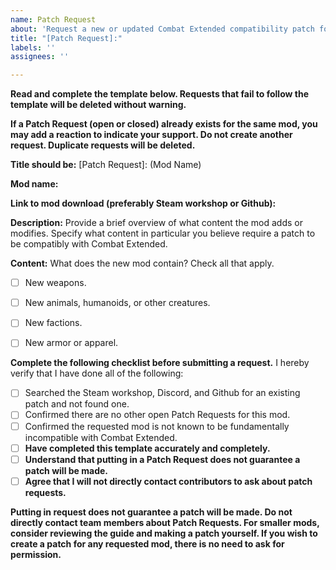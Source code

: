 ```yaml
---
name: Patch Request
about: 'Request a new or updated Combat Extended compatibility patch for a mod. '
title: "[Patch Request]:"
labels: ''
assignees: ''

---
```


**Read and complete the template below. Requests that fail to follow the template will be deleted without warning.**

**If a Patch Request (open or closed) already exists for the same mod, you may add a reaction to indicate your support. Do not create another request. Duplicate requests will be deleted.**

**Title should be:** [Patch Request]: (Mod Name)

**Mod name:**

**Link to mod download (preferably Steam workshop or Github):**

**Description:**
Provide a brief overview of what content the mod adds or modifies. Specify what content in particular you believe require a patch to be compatibly with Combat Extended.

**Content:**
What does the new mod contain? Check all that apply.
- [ ] New weapons.
- [ ] New animals, humanoids, or other creatures.
- [ ] New factions.
- [ ] New armor or apparel.


**Complete the following checklist before submitting a request.**
I hereby verify that I have done all of the following:
- [ ] Searched the Steam workshop, Discord, and Github for an existing patch and not found one.
- [ ] Confirmed there are no other open Patch Requests for this mod.
- [ ] Confirmed the requested mod is not known to be fundamentally incompatible with Combat Extended.
- [ ] **Have completed this template accurately and completely.**
- [ ] **Understand that putting in a Patch Request does not guarantee a patch will be made.**
- [ ] **Agree that I will not directly contact contributors to ask about patch requests.**

**Putting in request does not guarantee a patch will be made. Do not directly contact team members about Patch Requests. For smaller mods, consider reviewing the guide and making a patch yourself. If you wish to create a patch for any requested mod, there is no need to ask for permission.**

